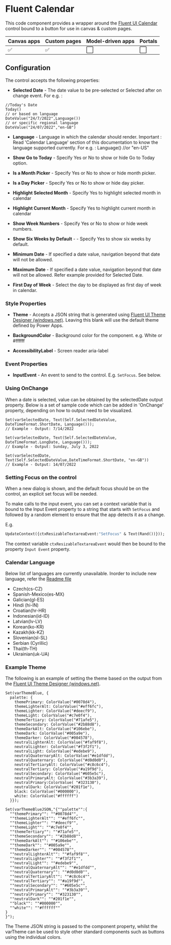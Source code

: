 # Fluent Calendar

This code component provides a wrapper around the [Fluent UI Calendar](https://developer.microsoft.com/en-us/fluentui#/controls/web/calendar) control bound to a button for use in canvas & custom pages.

| Canvas apps | Custom pages | Model-driven apps | Portals |
| ----------- | ------------ | ----------------- | ------- |
| ✅          | ✅           | ⬜                | ⬜      |

## Configuration

The control accepts the following properties:

-   **Selected Date** - The date value to be pre-selected or Selected after on change event.
For e.g. :
```
//Today's Date
Today()
// or based on language
DateValue("24/7/2022",Language())
// or specific regional language
DateValue("24/07/2022","en-GB")
```
-   **Language** - Language in which the calendar should render. Important : Read 'Calendar Language' section of this documentation to know the language supported currently.
For e.g. :
Language()
//or
"en-US"

-   **Show Go to Today** - Specify Yes or No to show or hide Go to Today option.
-   **Is a Month Picker** - Specify Yes or No to show or hide month picker.
-   **Is a Day Picker** - Specify Yes or No to show or hide day picker.
-   **Highlight Selected Month** - Specify Yes to highlight selected month in calendar
-   **Highlight Current Month** - Specify Yes to highlight current month in calendar
-   **Show Week Numbers** - Specify Yes or No to show or hide week numbers.
-   **Show Six Weeks by Default** - - Specify Yes to show six weeks by default.
-   **Minimum Date** - If specified a date value, navigation beyond that date will not be allowed.
-   **Maximum Date** - If specified a date value, navigation beyond that date will not be allowed. Refer example provided for Selected Date.
-   **First Day of Week** - Select the day to be displayed as first day of week in calendar.

### Style Properties

-   **Theme** - Accepts a JSON string that is generated using [Fluent UI Theme Designer (windows.net)](https://fabricweb.z5.web.core.windows.net/pr-deploy-site/refs/heads/master/theming-designer/). Leaving this blank will use the default theme defined by Power Apps.

-   **BackgroundColor** - Background color for the component. e.g. White or #ffffff

-   **AccessibilityLabel** - Screen reader aria-label


### Event Properties

-   **InputEvent** - An event to send to the control. E.g. `SetFocus`. See below.

### Using OnChange

When a date is selected, value can be obtained by the selectedDate output property. Below is a set of sample code which can be added in 'OnChange' property, depending on how to output need to be visualized.

```
Set(varSelectedDate, Text(Self.SelectedDateValue, DateTimeFormat.ShortDate, Language()));
// Example - Output: 7/14/2022

```

```
Set(varSelectedDate, Text(Self.SelectedDateValue, DateTimeFormat.LongDate, Language()));
// Example - Output: Sunday, July 3, 2022

```

```
Set(varSelectedDate, Text(Self.SelectedDateValue,DateTimeFormat.ShortDate, "en-GB"))
// Example - Output: 14/07/2022
```

### Setting Focus on the control

When a new dialog is shown, and the default focus should be on the control, an explicit set focus will be needed.

To make calls to the input event, you can set a context variable that is bound to the Input Event property to a string that starts with `SetFocus` and followed by a random element to ensure that the app detects it as a change.

E.g.

```vb
UpdateContext({ctxResizableTextareaEvent:"SetFocus" & Text(Rand())}));
```

The context variable `ctxResizableTextareaEvent` would then be bound to the property `Input Event` property.

### Calendar Language

Below list of languages are currently unavailable. Inorder to include new language, refer the [Readme file](/Calendar/loc/Readme.md)
 - Czech(cs-CZ)
 - Spanish-Mexico(es-MX)
 - Galician(gl-ES)
 - Hindi (hi-IN)
 - Croatian(hr-HR)
 - Indonesian(id-ID)
 - Latvian(lv-LV)
 - Korean(ko-KR)
 - Kazakh(kk-KZ)
 - Slovenian(sl-SL)
 - Serbian (Cyrillic)
 - Thai(th-TH)
 - Ukrainian(uk-UA)

### Example Theme

The following is an example of setting the theme based on the output from the [Fluent UI Theme Designer (windows.net)](https://fabricweb.z5.web.core.windows.net/pr-deploy-site/refs/heads/master/theming-designer/).

```
Set(varThemeBlue, {
  palette: {
    themePrimary: ColorValue("#0078d4"),
    themeLighterAlt: ColorValue("#eff6fc"),
    themeLighter: ColorValue("#deecf9"),
    themeLight: ColorValue("#c7e0f4"),
    themeTertiary: ColorValue("#71afe5"),
    themeSecondary: ColorValue("#2b88d8"),
    themeDarkAlt: ColorValue("#106ebe"),
    themeDark: ColorValue("#005a9e"),
    themeDarker: ColorValue("#004578"),
    neutralLighterAlt: ColorValue("#faf9f8"),
    neutralLighter: ColorValue("#f3f2f1"),
    neutralLight: ColorValue("#edebe9"),
    neutralQuaternaryAlt: ColorValue("#e1dfdd"),
    neutralQuaternary: ColorValue("#d0d0d0"),
    neutralTertiaryAlt: ColorValue("#c8c6c4"),
    neutralTertiary: ColorValue("#a19f9d"),
    neutralSecondary: ColorValue("#605e5c"),
    neutralPrimaryAlt: ColorValue("#3b3a39"),
    neutralPrimary:ColorValue( "#323130"),
    neutralDark: ColorValue("#201f1e"),
    black: ColorValue("#000000"),
    white: ColorValue("#ffffff")
  }});

Set(varThemeBlueJSON,"{""palette"":{
  ""themePrimary"": ""#0078d4"",
  ""themeLighterAlt"": ""#eff6fc"",
  ""themeLighter"": ""#deecf9"",
  ""themeLight"": ""#c7e0f4"",
  ""themeTertiary"": ""#71afe5"",
  ""themeSecondary"": ""#2b88d8"",
  ""themeDarkAlt"": ""#106ebe"",
  ""themeDark"": ""#005a9e"",
  ""themeDarker"": ""#004578"",
  ""neutralLighterAlt"": ""#faf9f8"",
  ""neutralLighter"": ""#f3f2f1"",
  ""neutralLight"": ""#edebe9"",
  ""neutralQuaternaryAlt"": ""#e1dfdd"",
  ""neutralQuaternary"": ""#d0d0d0"",
  ""neutralTertiaryAlt"": ""#c8c6c4"",
  ""neutralTertiary"": ""#a19f9d"",
  ""neutralSecondary"": ""#605e5c"",
  ""neutralPrimaryAlt"": ""#3b3a39"",
  ""neutralPrimary"": ""#323130"",
  ""neutralDark"": ""#201f1e"",
  ""black"": ""#000000"",
  ""white"": ""#ffffff""
}
}");
```

The Theme JSON string is passed to the component property, whilst the varTheme can be used to style other standard components such as buttons using the individual colors.
